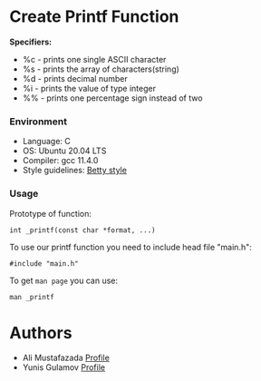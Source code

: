# Create Printf Function

**Specifiers:**

* %c - prints one single ASCII character
* %s - prints the array of characters(string)
* %d - prints decimal number
* %i - prints the value of type integer
* %% - prints one percentage sign instead of two

### Environment
* Language: C
* OS: Ubuntu 20.04 LTS
* Compiler: gcc 11.4.0
* Style guidelines: [Betty style](https://github.com/holbertonschool/Betty/wiki)

### Usage

Prototype of function:

`int _printf(const char *format, ...)`

To use our printf function you need to include head file "main.h":

`#include "main.h"`

To get `man page` you can use:

`man _printf`

# Authors

+ Ali Mustafazada [Profile](https://github.com/AliiMustafa)
+ Yunis Gulamov [Profile](https://github.com/Yunis003)
